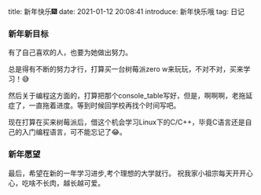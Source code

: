 title: 新年快乐🎆
date: 2021-01-12 20:08:41
introduce: 新年快乐哦
tag: 日记

### 新年新目标
有了自己喜欢的人，也要为她做出努力。

总是得有不断的努力才行，打算买一台树莓派zero w来玩玩，不对不对，买来学习！😅

然后关于编程这方面的，打算把那个console_table写好，但是，啊啊啊，老拖延症了，一直拖着进度。等到时候回学校再找个时间写吧。

现在打算在买来树莓派后，借这个机会学习Linux下的C/C++，毕竟C语言还是自己的入门编程语言，可不能忘记了😂。

### 新年愿望
最后，希望在新的一年学习进步,考个理想的大学就行。
祝我家小祖宗每天开开心心，吃啥不长肉，越长越可爱。

